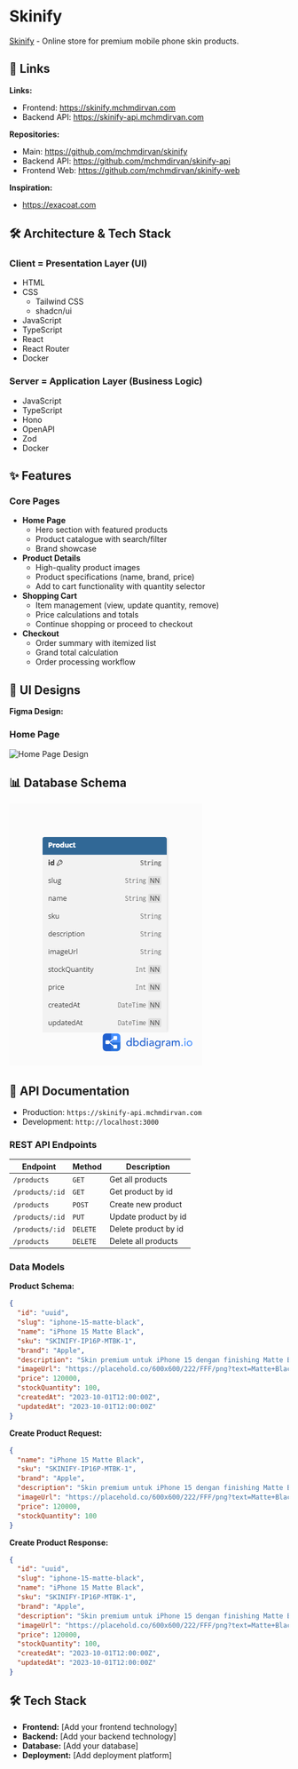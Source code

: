 # Skinify

[Skinify](https://skinify.mchmdirvan.com) - Online store for premium mobile phone skin products.

## 🔗 Links

**Links:**

- Frontend: <https://skinify.mchmdirvan.com>
- Backend API: <https://skinify-api.mchmdirvan.com>

**Repositories:**

- Main: <https://github.com/mchmdirvan/skinify>
- Backend API: <https://github.com/mchmdirvan/skinify-api>
- Frontend Web: <https://github.com/mchmdirvan/skinify-web>

**Inspiration:**

- <https://exacoat.com>

## 🛠️ Architecture & Tech Stack

### Client = Presentation Layer (UI)

- HTML
- CSS
  - Tailwind CSS
  - shadcn/ui
- JavaScript
- TypeScript
- React
- React Router
- Docker

### Server = Application Layer (Business Logic)

- JavaScript
- TypeScript
- Hono
- OpenAPI
- Zod
- Docker

## ✨ Features

### Core Pages

- **Home Page**
  - Hero section with featured products
  - Product catalogue with search/filter
  - Brand showcase
- **Product Details**
  - High-quality product images
  - Product specifications (name, brand, price)
  - Add to cart functionality with quantity selector
- **Shopping Cart**
  - Item management (view, update quantity, remove)
  - Price calculations and totals
  - Continue shopping or proceed to checkout
- **Checkout**
  - Order summary with itemized list
  - Grand total calculation
  - Order processing workflow

## 🎨 UI Designs

**Figma Design:**

### Home Page

<img alt="Home Page Design" src="./designs/home.jpg" width="400" />

## 📊 Database Schema

![Entity Relationship Diagram](/assets/erd.png)

## 🚀 API Documentation

- Production: `https://skinify-api.mchmdirvan.com`
- Development: `http://localhost:3000`

### REST API Endpoints

| Endpoint        | Method   | Description          |
| --------------- | -------- | -------------------- |
| `/products`     | `GET`    | Get all products     |
| `/products/:id` | `GET`    | Get product by id    |
| `/products`     | `POST`   | Create new product   |
| `/products/:id` | `PUT`    | Update product by id |
| `/products/:id` | `DELETE` | Delete product by id |
| `/products`     | `DELETE` | Delete all products  |

### Data Models

**Product Schema:**

```json
{
  "id": "uuid",
  "slug": "iphone-15-matte-black",
  "name": "iPhone 15 Matte Black",
  "sku": "SKINIFY-IP16P-MTBK-1",
  "brand": "Apple",
  "description": "Skin premium untuk iPhone 15 dengan finishing Matte Black yang elegan. Melindungi dari goresan tanpa menambah ketebalan.",
  "imageUrl": "https://placehold.co/600x600/222/FFF/png?text=Matte+Black",
  "price": 120000,
  "stockQuantity": 100,
  "createdAt": "2023-10-01T12:00:00Z",
  "updatedAt": "2023-10-01T12:00:00Z"
}
```

**Create Product Request:**

```json
{
  "name": "iPhone 15 Matte Black",
  "sku": "SKINIFY-IP16P-MTBK-1",
  "brand": "Apple",
  "description": "Skin premium untuk iPhone 15 dengan finishing Matte Black yang elegan. Melindungi dari goresan tanpa menambah ketebalan.",
  "imageUrl": "https://placehold.co/600x600/222/FFF/png?text=Matte+Black",
  "price": 120000,
  "stockQuantity": 100
}
```

**Create Product Response:**

```json
{
  "id": "uuid",
  "slug": "iphone-15-matte-black",
  "name": "iPhone 15 Matte Black",
  "sku": "SKINIFY-IP16P-MTBK-1",
  "brand": "Apple",
  "description": "Skin premium untuk iPhone 15 dengan finishing Matte Black yang elegan. Melindungi dari goresan tanpa menambah ketebalan.",
  "imageUrl": "https://placehold.co/600x600/222/FFF/png?text=Matte+Black",
  "price": 120000,
  "stockQuantity": 100,
  "createdAt": "2023-10-01T12:00:00Z",
  "updatedAt": "2023-10-01T12:00:00Z"
}
```

## 🛠️ Tech Stack

- **Frontend:** [Add your frontend technology]
- **Backend:** [Add your backend technology]
- **Database:** [Add your database]
- **Deployment:** [Add deployment platform]
